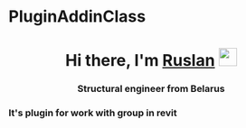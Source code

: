 # PluginAddinClass
<h1 align="center">Hi there, I'm <a href="https://daniilshat.ru/" target="_blank">Ruslan</a> 
<img src="https://github.com/blackcater/blackcater/raw/main/images/Hi.gif" height="32"/></h1>
<h3 align="center">Structural engineer from Belarus</h3>
<h3 align="left">It's plugin for work with group in revit</h3>
